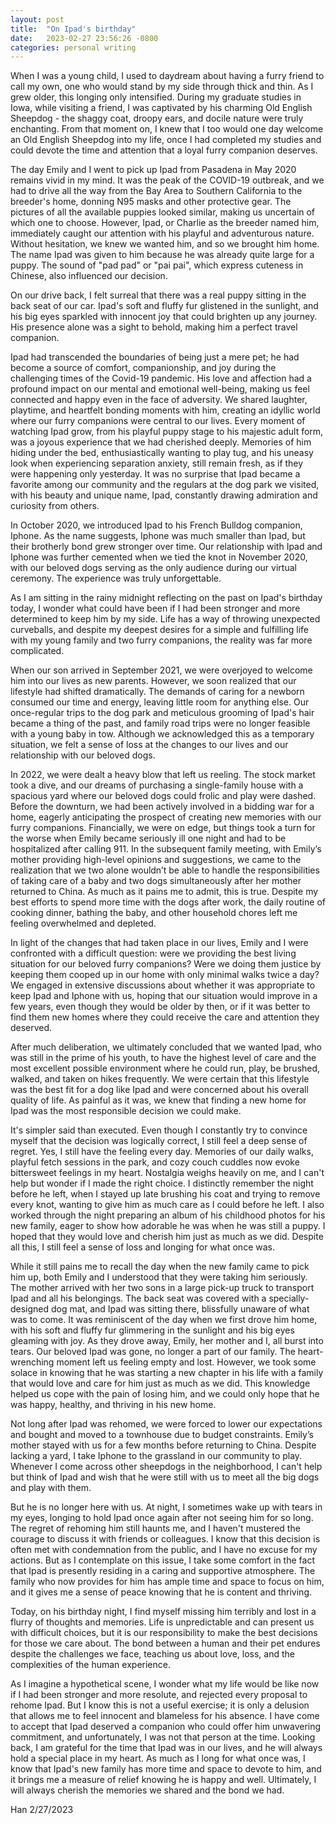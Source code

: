 ```yaml
---
layout: post
title:  "On Ipad's birthday"
date:   2023-02-27 23:56:26 -0800
categories: personal writing
---
```

When I was a young child, I used to daydream about having a furry friend to call my own, one who would stand by my side through thick and thin. As I grew older, this longing only intensified. During my graduate studies in Iowa, while visiting a friend, I was captivated by his charming Old English Sheepdog - the shaggy coat, droopy ears, and docile nature were truly enchanting. From that moment on, I knew that I too would one day welcome an Old English Sheepdog into my life, once I had completed my studies and could devote the time and attention that a loyal furry companion deserves.

The day Emily and I went to pick up Ipad from Pasadena in May 2020 remains vivid in my mind. It was the peak of the COVID-19 outbreak, and we had to drive all the way from the Bay Area to Southern California to the breeder's home, donning N95 masks and other protective gear. The pictures of all the available puppies looked similar, making us uncertain of which one to choose. However, Ipad, or Charlie as the breeder named him, immediately caught our attention with his playful and adventurous nature. Without hesitation, we knew we wanted him, and so we brought him home. The name Ipad was given to him because he was already quite large for a puppy. The sound of "pad pad" or "pai pai", which express cuteness in Chinese, also influenced our decision.

On our drive back, I felt surreal that there was a real puppy sitting in the back seat of our car. Ipad's soft and fluffy fur glistened in the sunlight, and his big eyes sparkled with innocent joy that could brighten up any journey. His presence alone was a sight to behold, making him a perfect travel companion.

Ipad had transcended the boundaries of being just a mere pet; he had become a source of comfort, companionship, and joy during the challenging times of the Covid-19 pandemic. His love and affection had a profound impact on our mental and emotional well-being, making us feel connected and happy even in the face of adversity. We shared laughter, playtime, and heartfelt bonding moments with him, creating an idyllic world where our furry companions were central to our lives. Every moment of watching Ipad grow, from his playful puppy stage to his majestic adult form, was a joyous experience that we had cherished deeply. Memories of him hiding under the bed, enthusiastically wanting to play tug, and his uneasy look when experiencing separation anxiety, still remain fresh, as if they were happening only yesterday. It was no surprise that Ipad became a favorite among our community and the regulars at the dog park we visited, with his beauty and unique name, Ipad, constantly drawing admiration and curiosity from others.

In October 2020, we introduced Ipad to his French Bulldog companion, Iphone. As the name suggests, Iphone was much smaller than Ipad, but their brotherly bond grew stronger over time. Our relationship with Ipad and Iphone was further cemented when we tied the knot in November 2020, with our beloved dogs serving as the only audience during our virtual ceremony. The experience was truly unforgettable.

As I am sitting in the rainy midnight reflecting on the past on Ipad's birthday today, I wonder what could have been if I had been stronger and more determined to keep him by my side. Life has a way of throwing unexpected curveballs, and despite my deepest desires for a simple and fulfilling life with my young family and two furry companions, the reality was far more complicated.

When our son arrived in September 2021, we were overjoyed to welcome him into our lives as new parents. However, we soon realized that our lifestyle had shifted dramatically. The demands of caring for a newborn consumed our time and energy, leaving little room for anything else. Our once-regular trips to the dog park and meticulous grooming of Ipad's hair became a thing of the past, and family road trips were no longer feasible with a young baby in tow. Although we acknowledged this as a temporary situation, we felt a sense of loss at the changes to our lives and our relationship with our beloved dogs.

In 2022, we were dealt a heavy blow that left us reeling. The stock market took a dive, and our dreams of purchasing a single-family house with a spacious yard where our beloved dogs could frolic and play were dashed. Before the downturn, we had been actively involved in a bidding war for a home, eagerly anticipating the prospect of creating new memories with our furry companions. Financially, we were on edge, but things took a turn for the worse when Emily became seriously ill one night and had to be hospitalized after calling 911. In the subsequent family meeting, with Emily’s mother providing high-level opinions and suggestions, we came to the realization that we two alone wouldn’t be able to handle the responsibilities of taking care of a baby and two dogs simultaneously after her mother returned to China. As much as it pains me to admit, this is true. Despite my best efforts to spend more time with the dogs after work, the daily routine of cooking dinner, bathing the baby, and other household chores left me feeling overwhelmed and depleted.

In light of the changes that had taken place in our lives, Emily and I were confronted with a difficult question: were we providing the best living situation for our beloved furry companions? Were we doing them justice by keeping them cooped up in our home with only minimal walks twice a day? We engaged in extensive discussions about whether it was appropriate to keep Ipad and Iphone with us, hoping that our situation would improve in a few years, even though they would be older by then, or if it was better to find them new homes where they could receive the care and attention they deserved.

After much deliberation, we ultimately concluded that we wanted Ipad, who was still in the prime of his youth, to have the highest level of care and the most excellent possible environment where he could run, play, be brushed, walked, and taken on hikes frequently. We were certain that this lifestyle was the best fit for a dog like Ipad and were concerned about his overall quality of life. As painful as it was, we knew that finding a new home for Ipad was the most responsible decision we could make. 

It's simpler said than executed. Even though I constantly try to convince myself that the decision was logically correct, I still feel a deep sense of regret. Yes, I still have the feeling every day. Memories of our daily walks, playful fetch sessions in the park, and cozy couch cuddles now evoke bittersweet feelings in my heart. Nostalgia weighs heavily on me, and I can't help but wonder if I made the right choice. I distinctly remember the night before he left, when I stayed up late brushing his coat and trying to remove every knot, wanting to give him as much care as I could before he left. I also worked through the night preparing an album of his childhood photos for his new family, eager to show how adorable he was when he was still a puppy. I hoped that they would love and cherish him just as much as we did. Despite all this, I still feel a sense of loss and longing for what once was.

While it still pains me to recall the day when the new family came to pick him up, both Emily and I understood that they were taking him seriously. The mother arrived with her two sons in a large pick-up truck to transport Ipad and all his belongings. The back seat was covered with a specially-designed dog mat, and Ipad was sitting there, blissfully unaware of what was to come. It was reminiscent of the day when we first drove him home, with his soft and fluffy fur glimmering in the sunlight and his big eyes gleaming with joy. As they drove away, Emily, her mother and I, all burst into tears. Our beloved Ipad was gone, no longer a part of our family. The heart-wrenching moment left us feeling empty and lost. However, we took some solace in knowing that he was starting a new chapter in his life with a family that would love and care for him just as much as we did. This knowledge helped us cope with the pain of losing him, and we could only hope that he was happy, healthy, and thriving in his new home.

Not long after Ipad was rehomed, we were forced to lower our expectations and bought and moved to a townhouse due to budget constraints. Emily’s mother stayed with us for a few months before returning to China. Despite lacking a yard, I take Iphone to the grassland in our community to play. Whenever I come across other sheepdogs in the neighborhood, I can't help but think of Ipad and wish that he were still with us to meet all the big dogs and play with them.

But he is no longer here with us. At night, I sometimes wake up with tears in my eyes, longing to hold Ipad once again after not seeing him for so long. The regret of rehoming him still haunts me, and I haven't mustered the courage to discuss it with friends or colleagues. I know that this decision is often met with condemnation from the public, and I have no excuse for my actions. But as I contemplate on this issue, I take some comfort in the fact that Ipad is presently residing in a caring and supportive atmosphere. The family who now provides for him has ample time and space to focus on him, and it gives me a sense of peace knowing that he is content and thriving.

Today, on his birthday night, I find myself missing him terribly and lost in a flurry of thoughts and memories. Life is unpredictable and can present us with difficult choices, but it is our responsibility to make the best decisions for those we care about. The bond between a human and their pet endures despite the challenges we face, teaching us about love, loss, and the complexities of the human experience. 

As I imagine a hypothetical scene, I wonder what my life would be like now if I had been stronger and more resolute, and rejected every proposal to rehome Ipad. But I know this is not a useful exercise; it is only a delusion that allows me to feel innocent and blameless for his absence. I have come to accept that Ipad deserved a companion who could offer him unwavering commitment, and unfortunately, I was not that person at the time.
Looking back, I am grateful for the time that Ipad was in our lives, and he will always hold a special place in my heart. As much as I long for what once was, I know that Ipad's new family has more time and space to devote to him, and it brings me a measure of relief knowing he is happy and well. Ultimately, I will always cherish the memories we shared and the bond we had.

Han
2/27/2023


